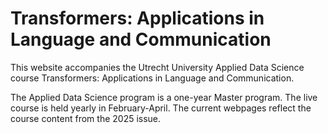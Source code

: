 # Transformers: Applications in Language and Communication

This website accompanies the Utrecht University Applied Data Science course Transformers: Applications in Language and Communication.

The Applied Data Science program is a one-year Master program. The live course is held yearly in February-April. 
The current webpages reflect the course content from the 2025 issue.

```{tableofcontents}
```
